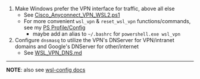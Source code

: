 1. Make Windows prefer the VPN interface for traffic, above all else
    - See [Cisco\_Anyconnect\_VPN\_WSL2.ps1](./Cisco_Anyconnect_VPN_WSL2.ps1)
    - For more convenient `wsl_vpn` & `reset_wsl_vpn` functions/commands, see my [PS Profile/Config](https://github.com/treatmesubj/Tips-Tricks/blob/master/configs/PowerShell/Microsoft.PowerShell_profile.ps1)
        - maybe add an alias to `~/.bashrc` for `powershell.exe wsl_vpn`
2. Configure `dnsmasq` to utilize the VPN's DNServer for VPN/intranet domains and Google's DNServer for other/internet
    - See [WSL\_VPN\_DNS.md](./WSL_VPN_DNS.md)

---
**NOTE**: also see [wsl-config docs](https://github.com/MicrosoftDocs/WSL/blob/main/WSL/wsl-config.md)
